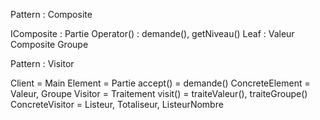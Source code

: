 Pattern : Composite

IComposite : Partie
Operator() : demande(), getNiveau()
Leaf : Valeur
Composite Groupe


Pattern : Visitor

Client = Main
Element = Partie
accept() = demande()
ConcreteElement = Valeur, Groupe
Visitor = Traitement
visit() = traiteValeur(), traiteGroupe()
ConcreteVisitor = Listeur, Totaliseur, ListeurNombre